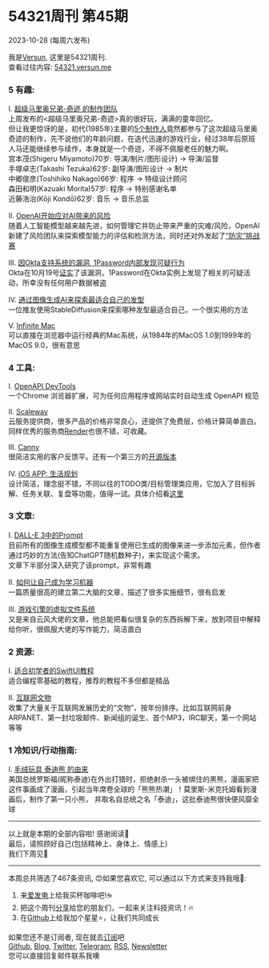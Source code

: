 # 54321周刊 第45期
2023-10-28 (每周六发布)

我是[Versun](https://notes.versun.me), 这里是54321周刊. \
查看过往内容: [54321.versun.me](https://54321.versun.me/)

### 5 有趣:
I. [超级马里奥兄弟-奇迹 的制作团队](https://www.mobygames.com/game/210462/super-mario-bros-wonder/credits/switch/)\
	上周发布的<超级马里奥兄弟-奇迹>真的很好玩，满满的童年回忆。\
	但让我更惊讶的是，初代(1985年)主要的[5个制作人](https://www.mobygames.com/game/7298/super-mario-bros/credits)竟然都参与了这次超级马里奥奇迹的制作，先不说他们的年龄问题，在迭代迅速的游戏行业，经过38年后原班人马还能继续参与续作，本身就是一个奇迹，不得不佩服老任的魅力啊。\
	宫本茂(Shigeru Miyamoto)70岁: 导演/制片/图形设计) -> 导演/监督\
	手塚卓志(Takashi Tezuka)62岁: 副导演/图形设计 -> 制片\
	中郷俊彦(Toshihiko Nakago)66岁: 程序 -> 特级设计顾问\
	森田和明(Kazuaki Morita)57岁: 程序 -> 特别感谢名单\
	近藤浩治(Kōji Kondō)62岁: 音乐 -> 音乐总监

II. [OpenAI开始应对AI带来的风险](https://openai.com/blog/frontier-risk-and-preparedness)\
	随着人工智能模型越来越先进，如何管理它并防止带来严重的灾难/风险，OpenAI新建了风险团队来探索模型能力的评估和检测方法，同时还对外发起了[“防灾”挑战赛](https://openai.com/form/preparedness-challenge)

III. [因Okta支持系统的漏洞, 1Password内部发现可疑行为](https://blog.1password.com/okta-incident/)\
	Okta在10月19号[证实](https://blog.1password.com/files/okta-incident/okta-incident-report.pdf)了该漏洞，1Password在Okta实例上发现了相关的可疑活动，所幸没有任何用户数据被盗

IV. [通过图像生成AI来探索最适合自己的发型](https://twitter.com/shavonnewong_/status/1658105620858380294)\
	一位推友使用StableDiffusion来探索哪种发型最适合自己，一个很实用的方法

V. [Infinite Mac](https://infinitemac.org/)\
	可以直接在浏览器中运行经典的Mac系统，从1984年的MacOS 1.0到1999年的MacOS 9.0，很有意思

### 4 工具:
I. [OpenAPI DevTools](https://github.com/AndrewWalsh/openapi-devtools)\
	 一个Chrome 浏览器扩展，可为任何应用程序或网站实时自动生成 OpenAPI 规范
	
II. [Scaleway](https://www.scaleway.com/)\
	云服务提供商，很多产品的价格非常良心，还提供了免费层，价格计算简单直白。同样优秀的服务商[Render](https://render.com/)也很不错，可收藏。

III. [Canny](https://canny.io/)\
	很简洁实用的客户反馈平。还有一个第三方的[开源版本](https://github.com/astuto/astuto)

IV. [iOS APP: 生活规划](https://apps.apple.com/us/app/%E7%94%9F%E6%B4%BB%E8%A7%84%E5%88%92-%E7%9B%AE%E6%A0%87%E6%94%BB%E7%95%A5-%E6%97%A5%E7%A8%8B%E8%AE%A1%E5%88%92%E7%AE%A1%E7%90%86-okr%E8%80%83%E5%85%AC%E8%80%83%E7%A0%94-%E4%B8%AA%E4%BA%BA%E6%B8%85%E5%8D%95/id6450462894)\
	设计简洁，理念挺不错，不同以往的TODO类/目标管理类应用，它加入了目标拆解、任务关联、复盘等功能，值得一试。具体介绍看[这里](https://sspai.com/post/83756)

### 3 文章:
I. [DALL-E 3中的Prompt](https://simonwillison.net/2023/Oct/26/add-a-walrus/)\
	目前所有的图像生成模型都不能重复使用已生成的图像来进一步添加元素，但作者通过巧妙的方法(告知ChatGPT随机数种子)，来实现这个需求。\
	文章下半部分深入研究了该prompt，非常有趣

II. [如何让自己成为学习机器](https://every.to/superorganizers/how-to-make-yourself-into-a-learning-machine)\
	一篇质量很高的建立第二大脑的文章，描述了很多实施细节，很有启发

III. [游戏引擎的虚拟文件系统](https://blog.codingnow.com/2023/10/vfs.html)\
	又是来自云风大佬的文章，他总能把看似很复杂的东西拆解下来，放到项目中解释给你听，很佩服大佬的写作能力，简洁直白

### 2 资源:
I. [适合初学者的SwiftUI教程](https://kennylin.notion.site/SwiftUI-4a8e871a464d42769b2c8fb7c7cfedb4)\
	适合编程零基础的教程，推荐的教程不多但都是精品

II. [互联网文物](https://neal.fun/internet-artifacts/)\
	收集了大量关于互联网发展历史的“文物”，按年份排序。比如互联网前身ARPANET、第一封垃圾邮件、新闻组的诞生、首个MP3，IRC聊天，第一个网站等等

### 1 冷知识/行动指南:
I. [毛绒玩具 泰迪熊 的由来](https://zh.wikipedia.org/zh-hans/%E6%B3%B0%E8%BF%AA%E7%86%8A)\
	美国总统罗斯福(昵称泰迪)在外出打猎时，拒绝射杀一头被绑住的黑熊，漫画家把这件事画成了漫画，引起当年席卷全球的「熊熊热潮」！莫里斯-米克托姆看到漫画后，制作了第一只小熊， 并取名自总统之名「泰迪」，这批泰迪熊很快便风靡全球

---
以上就是本期的全部内容啦! 感谢阅读🥰\
最后，请照顾好自己(包括精神上、身体上、情感上)\
我们下周见👋

---
本周总共筛选了467条资讯, 😊如果您喜欢它, 可以通过以下方式来支持我哦🎉: 
1. 来[爱发电](https://afdian.net/a/versun)上给我买杯咖啡吧!☕ 
2. 把这个周刊[分享](https://54321.versun.me)给您的朋友们，一起来关注科技资讯！🔥 
3. 在[Github](https://github.com/versun/54321-Weekly)上给我加个星星⭐，让我们共同成长 

如果您还不是订阅者, 现在就去[订阅](https://54321.versun.me)吧\
[Github](https://github.com/versun/54321-Weekly), [Blog](https://notes.versun.me/), [Twitter](https://twitter.com/VersunPan), [Telegram](https://t.me/+0hAhZfrPJGo1YmI9), [RSS](https://54321.versun.me/feed), [Newsletter](https://54321.versun.me/)\
您可以直接回复邮件联系我噢
